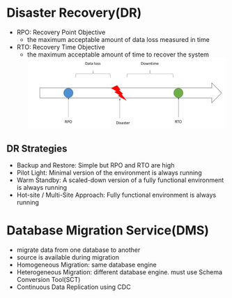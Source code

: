 # Disaster Recovery(DR)
- RPO: Recovery Point Objective
	- the maximum acceptable amount of data loss measured in time
- RTO: Recovery Time Objective
	- the maximum acceptable amount of time to recover the system
![](img/21.png)
## DR Strategies
- Backup and Restore: Simple but RPO and RTO are high
- Pilot Light: Minimal version of the environment is always running
- Warm Standby: A scaled-down version of a fully functional environment is always running
- Hot-site / Multi-Site Approach: Fully functional environment is always running

# Database Migration Service(DMS)
- migrate data from one database to another
- source is available during migration
- Homogeneous Migration: same database engine
- Heterogeneous Migration: different database engine. must use Schema Conversion Tool(SCT)
- Continuous Data Replication using CDC
